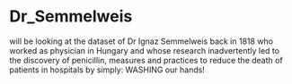 # Dr_Semmelweis
 will be looking at the dataset of Dr Ignaz Semmelweis back in 1818 who worked as physician in Hungary and whose research inadvertently led to the discovery of penicillin, measures and practices to reduce the death of patients in hospitals by simply: WASHING our hands!
